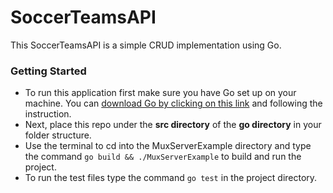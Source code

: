 # SoccerTeamsAPI

This SoccerTeamsAPI is a simple CRUD implementation using Go. 


### Getting Started
* To run this application first make sure you have Go set up on your machine. You can [download Go by clicking on this link](https://golang.org/doc/tutorial/getting-started) and following the instruction. 
* Next, place this repo under the <b>src directory</b> of the <b>go directory</b> in your folder structure.
* Use the terminal to cd into the MuxServerExample directory and type the command 
```go build && ./MuxServerExample``` to build and run the project.
* To run the test files type the command ```go test``` in the project directory.
